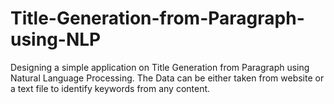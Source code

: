 # Title-Generation-from-Paragraph-using-NLP
Designing a simple application on Title Generation from Paragraph using Natural Language Processing. The Data can be either taken from website or a text file to identify keywords from any content.
